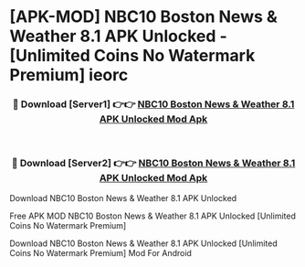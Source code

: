 # [APK-MOD] NBC10 Boston  News & Weather 8.1 APK Unlocked - [Unlimited Coins No Watermark Premium] ieorc



<div align="center">
<h3>🔴 Download [Server1] 👉👉 <a href="https://momento.my/?title=NBC10_Boston__News_&_Weather_8.1_APK_Unlocked">NBC10 Boston  News & Weather 8.1 APK Unlocked Mod Apk</a></h3><br>

<h3>🔴 Download [Server2] 👉👉 <a href="https://momento.my/?title=NBC10_Boston__News_&_Weather_8.1_APK_Unlocked">NBC10 Boston  News & Weather 8.1 APK Unlocked Mod Apk</a></h3>
</div>



Download NBC10 Boston  News & Weather 8.1 APK Unlocked 

Free APK MOD NBC10 Boston  News & Weather 8.1 APK Unlocked [Unlimited Coins No Watermark Premium]

Download NBC10 Boston  News & Weather 8.1 APK Unlocked [Unlimited Coins No Watermark Premium] Mod For Android
